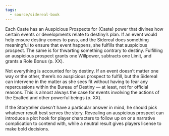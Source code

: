 ```yaml
---
tags:
  - source/sidereal-book
---
```

Each Caste has an Auspicious Prospects for (Caste) power that divines how certain events or developments relate to destiny’s plan. If an event would help ensure destiny comes to pass, and the Sidereal does something meaningful to ensure that event happens, she fulfills that auspicious prospect. The same is for thwarting something contrary to destiny. Fulfilling an auspicious prospect grants one Willpower, subtracts one Limit, and grants a Role Bonus (p. XX).

Not everything is accounted for by destiny. If an event doesn’t matter one way or the other, there’s no auspicious prospect to fulfill, but the Sidereal can intervene in the matter as she sees fit without having to fear any repercussions within the Bureau of Destiny — at least, not for official reasons. This is almost always the case for events involving the actions of the Exalted and other powerful beings (p. XX).

If the Storyteller doesn’t have a particular answer in mind, he should pick whatever result best serves the story. Revealing an auspicious prospect can introduce a plot hook for player characters to follow up on or a narrative complication to contend with, while a neutral result gives players license to make bold decisions.